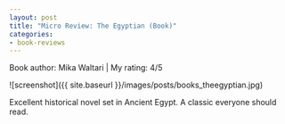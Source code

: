 ```yaml
---
layout: post
title: "Micro Review: The Egyptian (Book)"
categories:
- book-reviews
---
```


<p>Book author: Mika Waltari | My rating: 4/5</p>


![screenshot]({{ site.baseurl }}/images/posts/books_theegyptian.jpg)


<p>Excellent historical novel set in Ancient Egypt. A classic everyone should read. </p>